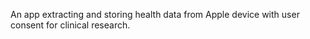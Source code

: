 An app extracting and storing health data from Apple device with user consent for clinical research.
